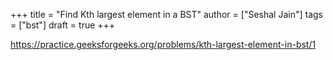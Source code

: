 +++
title = "Find Kth largest element in a BST"
author = ["Seshal Jain"]
tags = ["bst"]
draft = true
+++

<https://practice.geeksforgeeks.org/problems/kth-largest-element-in-bst/1>
